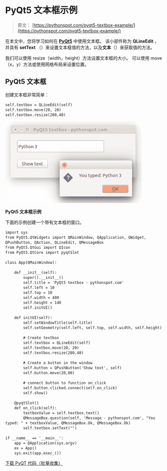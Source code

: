 # PyQt5 文本框示例

> 原文： [https://pythonspot.com/pyqt5-textbox-example/](https://pythonspot.com/pyqt5-textbox-example/)

在本文中，您将学习如何在 [**PyQt5**](https://pythonspot.com/pyqt5/) 中使用文本框。 该小部件称为 **QLineEdit** ，并具有 **setText** （）来设置文本框值的方法，以及**文本**（）来获取值的方法。

我们可以使用 resize（width，height）方法设置文本框的大小。 可以使用 move（x，y）方法或使用网格布局来设置位置。

## PyQt5 文本框

创建文本框非常简单：

```
self.textbox = QLineEdit(self)
self.textbox.move(20, 20)
self.textbox.resize(280,40)

```

![pyqt5-QLineEdit](img/4c1c799e1aa4d7f3a9c4b9104ff0efe2.jpg)

**PyQt5 文本框示例**

下面的示例创建一个带有文本框的窗口。

```
import sys
from PyQt5.QtWidgets import QMainWindow, QApplication, QWidget, QPushButton, QAction, QLineEdit, QMessageBox
from PyQt5.QtGui import QIcon
from PyQt5.QtCore import pyqtSlot

class App(QMainWindow):

    def __init__(self):
        super().__init__()
        self.title = 'PyQt5 textbox - pythonspot.com'
        self.left = 10
        self.top = 10
        self.width = 400
        self.height = 140
        self.initUI()

    def initUI(self):
        self.setWindowTitle(self.title)
        self.setGeometry(self.left, self.top, self.width, self.height)

        # Create textbox
        self.textbox = QLineEdit(self)
        self.textbox.move(20, 20)
        self.textbox.resize(280,40)

        # Create a button in the window
        self.button = QPushButton('Show text', self)
        self.button.move(20,80)

        # connect button to function on_click
        self.button.clicked.connect(self.on_click)
        self.show()

    @pyqtSlot()
    def on_click(self):
        textboxValue = self.textbox.text()
        QMessageBox.question(self, 'Message - pythonspot.com', "You typed: " + textboxValue, QMessageBox.Ok, QMessageBox.Ok)
        self.textbox.setText("")

if __name__ == '__main__':
    app = QApplication(sys.argv)
    ex = App()
    sys.exit(app.exec_())

```

[下载 PyQT 代码（批量收集）](https://pythonspot.com/python-qt-examples/)